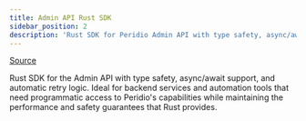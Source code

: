 ```yaml
---
title: Admin API Rust SDK
sidebar_position: 2
description: 'Rust SDK for Peridio Admin API with type safety, async/await support, and automatic retry logic for backend services and automation tools.'
---
```


[Source](https://github.com/peridio/peridio-rust)

Rust SDK for the Admin API with type safety, async/await support, and automatic retry logic. Ideal for backend services and automation tools that need programmatic access to Peridio's capabilities while maintaining the performance and safety guarantees that Rust provides.
